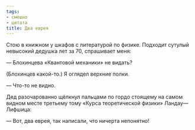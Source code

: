 ```yaml
---
tags:
- смешно
- цитата
title: Два еврея
---
```


Стою в книжном у шкафов с литературой по физике. Подходит сутулый
невысокий дедушка лет за 70, спрашивает меня:

— Блохинцева «Квантовой механики» не видать?

(Блохинцев какой-то.) Я оглядел верхние полки.

— Что-то не видно.

Дед разочарованно щёлкнул пальцами по гордо стоящему на самом видном
месте третьему тому «Курса теоретической физики» Ландау—Лифшица:

— Вот, два еврея, так написали, что ничерта непонятно!